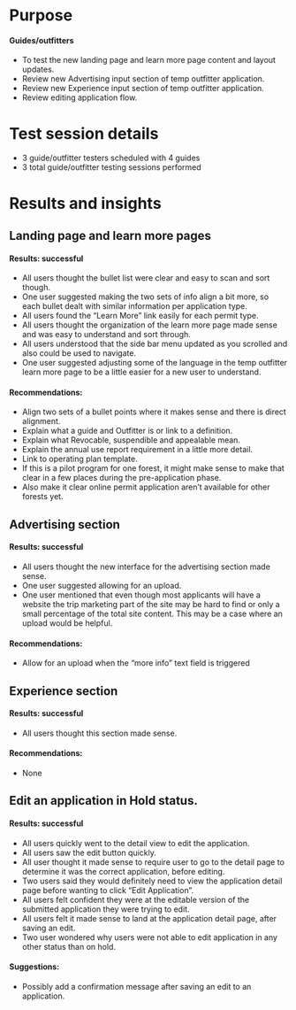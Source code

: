 # Purpose
#### Guides/outfitters
* To test the new landing page and learn more page content and layout updates.
* Review new Advertising input section of temp outfitter application.
* Review new Experience input section of temp outfitter application.
* Review editing application flow.

# Test session details
* 3 guide/outfitter testers scheduled with 4 guides
* 3 total guide/outfitter testing sessions performed

# Results and insights
## Landing page and learn more pages
#### Results: successful
* All users thought the bullet list were clear and easy to scan and sort though.
* One user suggested making the two sets of info align a bit more, so each bullet dealt with similar information per application type.
* All users found the “Learn More” link easily for each permit type.
* All users thought the organization of the learn more page made sense and was easy to understand and sort through.
* All users understood that the side bar menu updated as you scrolled and also could be used to navigate.
* One user suggested adjusting some of the language in the temp outfitter learn more page to be a little easier for a new user to understand.

#### Recommendations:
* Align two sets of a bullet points where it makes sense and there is direct alignment.
* Explain what a guide and Outfitter is or link to a definition. 
* Explain what Revocable, suspendible and appealable mean.
* Explain the annual use report requirement in a little more detail.
* Link to operating plan template.
* If this is a pilot program for one forest, it might make sense to make that clear in a few places during the pre-application phase.
* Also make it clear online permit application aren’t available for other forests yet.

## Advertising section
#### Results: successful
* All users thought the new interface for the advertising section made sense.
* One user suggested allowing for an upload.
* One user mentioned that even though most applicants will have a website the trip marketing part of the site may be hard to find or only a small percentage of the total site content. This may be a case where an upload would be helpful.

#### Recommendations:
* Allow for an upload when the “more info” text field is triggered

## Experience section
#### Results: successful
* All users thought this section made sense.

#### Recommendations:
* None

## Edit an application in Hold status.
#### Results: successful
* All users quickly went to the detail view to edit the application.
* All users saw the edit button quickly.
* All user thought it made sense to require user to go to the detail page to determine it was the correct application, before editing. 
* Two users said they would definitely need to view the application detail page before wanting to click “Edit Application”.
* All users felt confident they were at the editable version of the submitted application they were trying to edit.
* All users felt it made sense to land at the application detail page, after saving an edit.
* Two user wondered why users were not able to edit application in any other status than on hold.

#### Suggestions:
* Possibly add a confirmation message after saving an edit to an application.
